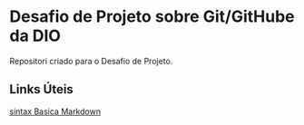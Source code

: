 # Desafio de Projeto sobre Git/GitHube da DIO
Repositori criado para o Desafio de Projeto.

## Links  Úteis
[sintax Basica Markdown](https://www.markdownguide.org/getting-started/)
